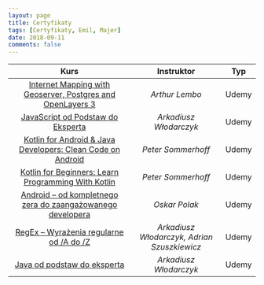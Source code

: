 ```yaml
---
layout: page
title: Certyfikaty
tags: [Certyfikaty, Emil, Majer]
date: 2018-09-11
comments: false
---
```


|     Kurs      |  Instruktor   |  Typ  |
| :-------------: |:-------------:| :-----:|
|[Internet Mapping with Geoserver, Postgres and OpenLayers 3](https://github.com/EmilM32/EmilM32.github.io/blob/master/assets/certyfikaty/UC-268ZQW4O.pdf) | *Arthur Lembo* | Udemy |
|[JavaScript od Podstaw do Eksperta](https://github.com/EmilM32/EmilM32.github.io/blob/master/assets/certyfikaty/UC-F1BAY1LI.pdf) | *Arkadiusz Włodarczyk* | Udemy |
|[Kotlin for Android & Java Developers: Clean Code on Android](https://github.com/EmilM32/EmilM32.github.io/blob/master/assets/certyfikaty/UC-ITO2HT91.pdf) | *Peter Sommerhoff* | Udemy |
|[Kotlin for Beginners: Learn Programming With Kotlin](https://github.com/EmilM32/EmilM32.github.io/blob/master/assets/certyfikaty/UC-H4TFTT46.pdf) | *Peter Sommerhoff* | Udemy |
|[Android – od kompletnego zera do zaangażowanego developera](https://github.com/EmilM32/EmilM32.github.io/blob/master/assets/certyfikaty/UC-PA0CTDBF.pdf) | *Oskar Polak* | Udemy |
|[RegEx – Wyrażenia regularne od /A do /Z](https://github.com/EmilM32/EmilM32.github.io/blob/master/assets/certyfikaty/UC-GU91M6RS.pdf) | *Arkadiusz Włodarczyk, Adrian Szuszkiewicz* | Udemy |
|[Java od podstaw do eksperta](https://github.com/EmilM32/EmilM32.github.io/blob/master/assets/certyfikaty/UC-338PAKPV.pdf) | *Arkadiusz Włodarczyk* | Udemy |

